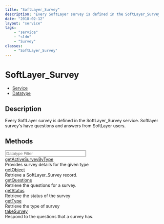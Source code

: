 ```yaml
---
title: "SoftLayer_Survey"
description: "Every SoftLayer survey is defined in the SoftLayer_Survey service. Softlayer survey's have questions and answers from So... "
date: "2018-02-12"
layout: "service"
tags:
    - "service"
    - "sldn"
    - "Survey"
classes:
    - "SoftLayer_Survey"
---
```

# SoftLayer_Survey
<div id='service-datatype'>
    <ul id='sldn-reference-tabs'>
    <li id='service'> <a href='/reference/services/SoftLayer_Survey' >Service</a></li>    <li id='datatype'> <a href='/reference/datatypes/SoftLayer_Survey' >Datatype</a></li>
    </ul>
</div>

## Description
Every SoftLayer survey is defined in the SoftLayer_Survey service. Softlayer survey's have questions and answers from SoftLayer users. 
        
        
<div id="properties" class="content">
    <h2>Methods</h2>
    <div class="view-filters">
        <div class="clearfix">
            <div class="search-input-box">
                <input placeholder="Datatype Filter" onkeyup="titleSearch(inputId='edit-combine', divId='method-div', elementClass='method-row')" 
                    type="text" id="edit-combine" value="" size="30" maxlength="128" class="form-text">
            </div>
        </div>
    </div>
    <div id="method-div">
            <div class="method-row">
                        <span class='view-field-title'><a href='/reference/services/SoftLayer_Survey/getActiveSurveyByType'> getActiveSurveyByType</a> </span>
            <div class='views-field-body'>Provides survey details for the given type</div>
        </div>
            <div class="method-row">
                        <span class='view-field-title'><a href='/reference/services/SoftLayer_Survey/getObject'> getObject</a> </span>
            <div class='views-field-body'>Retrieve a SoftLayer_Survey record.</div>
        </div>
            <div class="method-row">
                        <span class='view-field-title'><a href='/reference/services/SoftLayer_Survey/getQuestions'> getQuestions</a> </span>
            <div class='views-field-body'>Retrieve the questions for a survey.</div>
        </div>
            <div class="method-row">
                        <span class='view-field-title'><a href='/reference/services/SoftLayer_Survey/getStatus'> getStatus</a> </span>
            <div class='views-field-body'>Retrieve the status of the survey</div>
        </div>
            <div class="method-row">
                        <span class='view-field-title'><a href='/reference/services/SoftLayer_Survey/getType'> getType</a> </span>
            <div class='views-field-body'>Retrieve the type of survey</div>
        </div>
            <div class="method-row">
                        <span class='view-field-title'><a href='/reference/services/SoftLayer_Survey/takeSurvey'> takeSurvey</a> </span>
            <div class='views-field-body'>Respond to the questions that a survey has.</div>
        </div>
        </div>
</div>

